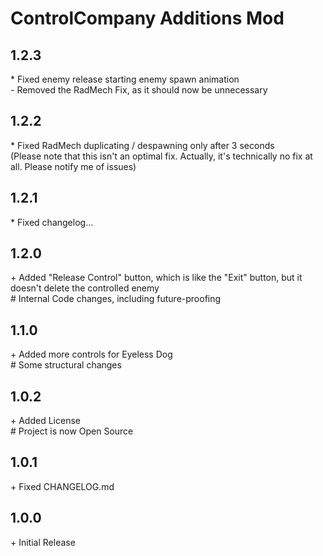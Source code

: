 # ControlCompany Additions Mod

## 1.2.3

\* Fixed enemy release starting enemy spawn animation<br>
\- Removed the RadMech Fix, as it should now be unnecessary<br>

## 1.2.2

\* Fixed RadMech duplicating / despawning only after 3 seconds<br>
(Please note that this isn't an optimal fix. Actually, it's technically no fix at all. Please notify me of issues)<br>

## 1.2.1

\* Fixed changelog...<br>

## 1.2.0

\+ Added "Release Control" button, which is like the "Exit" button, but it doesn't delete the controlled enemy<br>
\# Internal Code changes, including future-proofing<br>

## 1.1.0

\+ Added more controls for Eyeless Dog<br>
\# Some structural changes<br>

## 1.0.2

\+ Added License<br>
\# Project is now Open Source

## 1.0.1

\+ Fixed CHANGELOG.md<br>

## 1.0.0

\+ Initial Release<br>
